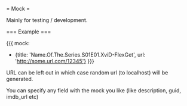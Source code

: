 = Mock =

Mainly for testing / development.

=== Example ===

{{{
mock:
  - {title: 'Name.Of.The.Series.S01E01.XviD-FlexGet', url: 'http://some.url.com/12345'}
}}}

URL can be left out in which case random url (to localhost) will be generated.

You can specify any field with the mock you like (like description, guid, imdb_url etc)
